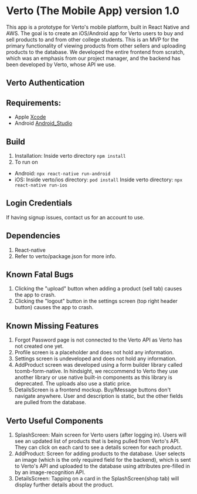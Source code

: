 # Verto (The Mobile App) version 1.0 
This app is a prototype for Verto's mobile platform, built in React Native and AWS. The goal is to create an iOS/Android app for Verto users to buy and sell products to and from other college students. This is an MVP for the primary functionality of viewing products from other sellers and uploading products to the database. We developed the entire frontend from scratch, which was an emphasis from our project manager, and the backend has been developed by Verto, whose API we use.

## Verto Authentication 

## Requirements: 
* Apple [Xcode](https://developer.apple.com/xcode/)
* Android [Android_Studio](https://developer.android.com/studio/)

## Build 
1. Installation: Inside verto directory ``` npm install ```
2. To run on
* Android: ``` npx react-native run-android ```
* iOS: 
Inside verto/ios directory: ```pod install```
Inside verto directory:     ```npx react-native run-ios ```

## Login Credentials
If having signup issues, contact us for an account to use.

## Dependencies
1. React-native
2. Refer to verto/package.json for more info.

## Known Fatal Bugs
1. Clicking the "upload" button when adding a product (sell tab) causes the app to crash.
2. Clicking the "logout" button in the settings screen (top right header button) causes the app to crash.

## Known Missing Features
1. Forgot Password page is not connected to the Verto API as Verto has not created one yet.
2. Profile screen is a placeholder and does not hold any information.
3. Settings screen is undeveloped and does not hold any information.
4. AddProduct screen was developed using a form builder library called tcomb-form-native. In hindsight, we reccommend to Verto they use another library or use native built-in components as this library is deprecated. The uploads also use a static price.
5. DetailsScreen is a frontend mockup. Buy/Message buttons don't navigate anywhere. User and description is static, but the other fields are pulled from the database.

## Verto Useful Components
1. SplashScreen: Main screen for Verto users (after logging in). Users will see an updated list of products that is being pulled from Verto's API. They can click on each card to see a details screen for each product.
2. AddProduct: Screen for adding products to the database. User selects an image (which is the only required field for the backend), which is sent to Verto's API and uploaded to the database using attributes pre-filled in by an image-recognition API.
3. DetailsScreen: Tapping on a card in the SplashScreen(shop tab) will display further details about the product.
